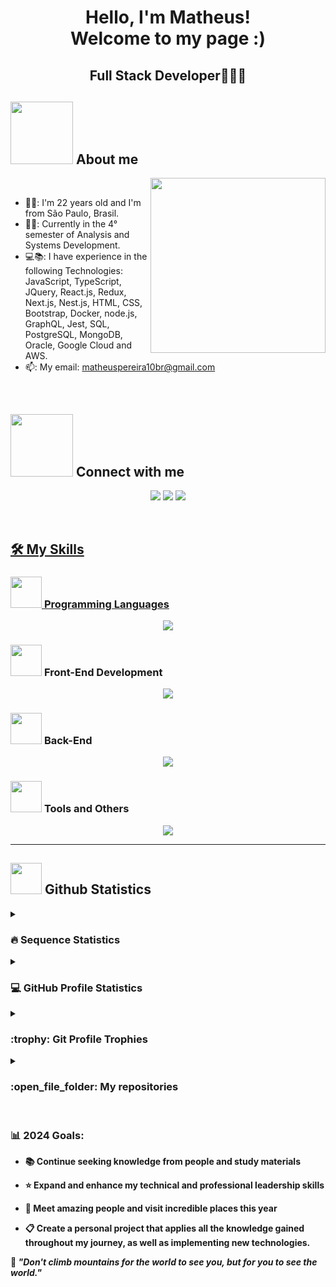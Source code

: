 <h1 align='center'>
  Hello, I'm Matheus!
  <br/>
  Welcome to my page :)
</h1>
<h2 align='center'>
  <span>Full Stack Developer🧑🏼‍💻</span>
</h2>

## <picture><img src = "https://media0.giphy.com/media/v1.Y2lkPTc5MGI3NjExeDdxcTF2ZjlsMW90aTM1cTNjMDMxbnB2cnpvcWJlN3Rndnh2b2U1aSZlcD12MV9pbnRlcm5hbF9naWZfYnlfaWQmY3Q9Zw/SWoSkN6DxTszqIKEqv/giphy.gif" width = 100px></picture> About me

<picture> <img align="right" src="https://github.com/7oSkaaa/7oSkaaa/blob/main/Images/Right_Side.gif?raw=true" width = 280px></picture>
<br>
- 👱🏻: I'm 22 years old and I'm from São Paulo, Brasil.
- 👨‍🎓: Currently in the 4° semester of Analysis and Systems Development.
- 💻📚: I have experience in the following Technologies: JavaScript, TypeScript, JQuery, React.js, Redux, Next.js, Nest.js, HTML, CSS, Bootstrap, Docker, node.js, GraphQL, Jest, SQL, PostgreSQL, MongoDB, Oracle, Google Cloud and AWS.
- 📫: My email: matheuspereira10br@gmail.com
<br>

## <picture> <img src="https://github.com/7oSkaaa/7oSkaaa/blob/main/Images/Connect-with-me.gif?raw=true" width="100px"> </picture> Connect with me
<p align="center">
        <a href="https://www.linkedin.com/in/matheuspereira-santos/" target="_blank"><img src="https://img.shields.io/badge/-LinkedIn-%230077B5?style=for-the-badge&logo=linkedin&logoColor=white" target="_blank"></a> 
        <a href="https://api.whatsapp.com/send/?phone=%2B5511941201897&text&app_absent=0" target="_blank"><img src="https://img.shields.io/badge/WhatsApp- 25D366?style=for-the-badge&logo=whatsapp&logoColor=white" target="_blank"></a>
        <a href = "mailto:matheuspereira10br@gmail.com"><img src="https://img.shields.io/badge/Gmail-D14836?style=for-the-badge&logo=gmail&logoColor=white"</a>
</p>
		
<br>

## 🛠️ My Skills

### <picture> <img src = "https://github.com/7oSkaaa/7oSkaaa/blob/main/Images/Programming_Languages.gif?raw=true" width = 50px>  </picture> Programming Languages
<p align="center">
  <a href="https://skillicons.dev">
    <img src="https://skillicons.dev/icons?i=js,ts,jquery" />
  </a>
</p>

### <picture> <img src = "https://github.com/7oSkaaa/7oSkaaa/blob/main/Images/Front_End.gif?raw=true" width = 50px>  </picture> Front-End Development
<p align="center">
  <a href="https://skillicons.dev">
    <img src="https://skillicons.dev/icons?i=html,css,bootstrap,react,nextjs,nestjs,redux,jest,figma,materialui" />
  </a>
</p>

### <picture> <img src = "https://github.com/7oSkaaa/7oSkaaa/blob/main/Images/IDEs.gif?raw=true" width = 50px>  </picture> Back-End
<p align="center">
  <a href="https://skillicons.dev">
    <img src="https://skillicons.dev/icons?i=mongodb,postgres,postman,nodejs,express,graphql,docker,aws,gcp"/>
  </a>
</p>

### <picture> <img src = "https://github.com/7oSkaaa/7oSkaaa/blob/main/Images/Software_Tools.gif?raw=true" width = 50px>  </picture> Tools and Others
 <p align="center">
  <a href="https://skillicons.dev">
    <img src="https://skillicons.dev/icons?i=vscode,git,github,firebase,bitbucket,stackoverflow" />
  </a>
</p>

<b>

---

## <picture> <img src = "https://github.com/7oSkaaa/7oSkaaa/blob/main/Images/Statistics.gif?raw=true" width = 50px>  </picture> Github Statistics

<details><summary><h3> 🔥 Sequence Statistics</h3></summary>

----	

<p align="center"><img src="https://github-readme-streak-stats.herokuapp.com/?user=matheuspereira033&theme=tokyonight_duo" alt="matheuspereira033" /></p>

</details>
  
<details><summary><h3>💻 GitHub Profile Statistics</h3></summary>

----
	
<p align="center">
    <a href="https://github.com/anuraghazra/github-readme-stats">
	    <img alt="matheuspereira033's Github Stats" src="https://github-readme-stats.vercel.app/api?username=matheuspereira033&show_icons=true&count_private=true&locale=en&theme=tokyonight&layout=compact" height="230px"/></a>
	  <img src="https://github-readme-stats.vercel.app/api/top-langs?username=matheuspereira033&langs_count=10&show_icons=true&locale=en&theme=tokyonight" alt="matheuspereira033" height="230px"/>
<br/>

  <b>Observação:</b> os principais idiomas são apenas uma métrica dos idiomas em que meu código público consiste e não reflete experiência ou nível de habilidade.
  </p>
</details>

<details><summary> <h3> :trophy: Git Profile Trophies </h3></summary>

----
	
<p align="center"> <a href="https://github.com/ryo-ma/github-profile-trophy"><img src="https://github-profile-trophy.vercel.app/?username=matheuspereira033&layout=compact&theme=tokyonight&column=4&margin-w=15&margin-h=15" alt="matheuspereira033" /></a> </p>

</details>
	
<details><summary><h3> :open_file_folder: My repositories </h3></summary>

----
	
<div>
  <p align="center">
	<a href="https://github.com/matheuspereira033/Desafio_Estagio_Matheus">
      		<img src="https://github-readme-stats.vercel.app/api/pin/?username=matheuspereira033&repo=Desafio_Estagio_Matheus&theme=tokyonight" alt="GitHub Stats" />
    	</a>
	<a href="https://github.com/matheuspereira033/projeto-previsao-do-tempo">
      		<img src="https://github-readme-stats.vercel.app/api/pin/?username=matheuspereira033&repo=projeto-previsao-do-tempo&theme=tokyonight" alt="GitHub Stats" />
    	</a>
  </p>
</div>
</details>

</br>

### 📊 2024 Goals:

- 📚 Continue seeking knowledge from people and study materials

- ⭐ Expand and enhance my technical and professional leadership skills

- 💙 Meet amazing people and visit incredible places this year

- 📋 Create a personal project that applies all the knowledge gained throughout my journey, as well as implementing new technologies.

<p>🧠 <span style="font-style:italic">"Don't climb mountains for the world to see you, but for you to see the world."</span></p>
